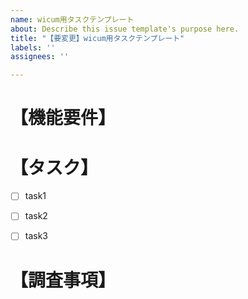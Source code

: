 ```yaml
---
name: wicum用タスクテンプレート
about: Describe this issue template's purpose here.
title: "【要変更】wicum用タスクテンプレート"
labels: ''
assignees: ''

---
```


# 【機能要件】


# 【タスク】
- [ ] task1
- [ ] task2
- [ ] task3


# 【調査事項】
